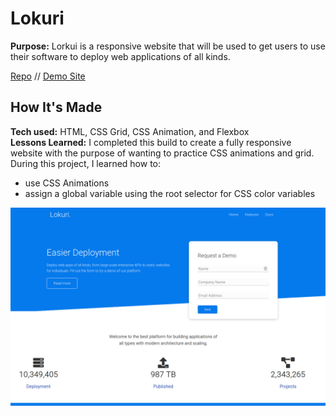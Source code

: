 # Lokuri
**Purpose:** Lorkui is a responsive website that will be used to get users to use their software to deploy web applications of all kinds.

<a target="_blank" href="https://github.com/xcChinaxc/lokuri-cr-responsive-website">Repo</a> // 
<a target="_blank" href="https://focused-heisenberg-9d8dca.netlify.app">Demo Site</a> 

## How It's Made
**Tech used:** HTML, CSS Grid, CSS Animation, and Flexbox <br>
**Lessons Learned:** I completed this build to create a fully responsive website with the purpose of wanting to practice CSS animations and grid. During this project, I learned how to:
- use CSS Animations
- assign a global variable using the root selector for CSS color variables

![](images/lokuri.jpg)
